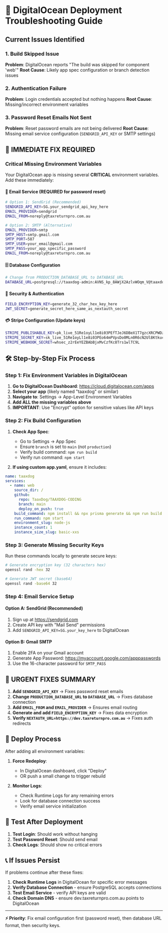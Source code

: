 # 🚨 DigitalOcean Deployment Troubleshooting Guide

## Current Issues Identified

### 1. Build Skipped Issue

**Problem**: DigitalOcean reports "The build was skipped for component 'web'"
**Root Cause**: Likely app spec configuration or branch detection issues

### 2. Authentication Failure

**Problem**: Login credentials accepted but nothing happens **Root Cause**:
Missing/incorrect environment variables

### 3. Password Reset Emails Not Sent

**Problem**: Reset password emails are not being delivered **Root Cause**:
Missing email service configuration (`SENDGRID_API_KEY` or SMTP settings)

## 🔧 IMMEDIATE FIX REQUIRED

### Critical Missing Environment Variables

Your DigitalOcean app is missing several **CRITICAL** environment variables. Add
these immediately:

#### 📧 Email Service (REQUIRED for password reset)

```bash
# Option 1: SendGrid (Recommended)
SENDGRID_API_KEY=SG.your_sendgrid_api_key_here
EMAIL_PROVIDER=sendgrid
EMAIL_FROM=noreply@taxreturnpro.com.au

# Option 2: SMTP (Alternative)
EMAIL_PROVIDER=smtp
SMTP_HOST=smtp.gmail.com
SMTP_PORT=587
SMTP_USER=your_email@gmail.com
SMTP_PASS=your_app_specific_password
EMAIL_FROM=noreply@taxreturnpro.com.au
```

#### 🗄️ Database Configuration

```bash
# Change from PRODUCTION_DATABASE_URL to DATABASE_URL
DATABASE_URL=postgresql://taaxdog-admin:AVNS_kp_8AWjX2AzlvWOqm_V@taaxdog-production-do-user-23438582-0.d.db.ondigitalocean.com:25060/taaxdog-production?sslmode=require
```

#### 🔐 Security & Authentication

```bash
FIELD_ENCRYPTION_KEY=generate_32_char_hex_key_here
JWT_SECRET=generate_secret_here_same_as_nextauth_secret
```

#### 💳 Stripe Configuration (Update keys)

```bash
STRIPE_PUBLISHABLE_KEY=pk_live_51Re1oyLl1e8i03PEfTJeJ6DBeX1T7gzcXRCPWDzePSJGTwBJZYwECtZbGBcYA3H8tl5gxZUobLY4bYmseontkiBj00s6SiBehE
STRIPE_SECRET_KEY=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
STRIPE_WEBHOOK_SECRET=whsec_z2rEeYEZBAbBjxMvCzfKc8Trs1wlTC9L
```

## 🛠️ Step-by-Step Fix Process

### Step 1: Fix Environment Variables in DigitalOcean

1. **Go to DigitalOcean Dashboard**: https://cloud.digitalocean.com/apps
2. **Select your app** (likely named "taaxdog" or similar)
3. **Navigate to**: Settings → App-Level Environment Variables
4. **Add ALL the missing variables above**
5. **IMPORTANT**: Use "Encrypt" option for sensitive values like API keys

### Step 2: Fix Build Configuration

1. **Check App Spec**:
   - Go to Settings → App Spec
   - Ensure `branch` is set to `main` (not `production`)
   - Verify build command: `npm run build`
   - Verify run command: `npm start`

2. **If using custom app.yaml**, ensure it includes:

```yaml
name: taaxdog
services:
  - name: web
    source_dir: /
    github:
      repo: TaaxDog/TAAXDOG-CODING
      branch: main
      deploy_on_push: true
    build_command: npm install && npx prisma generate && npm run build
    run_command: npm start
    environment_slug: node-js
    instance_count: 1
    instance_size_slug: basic-xxs
```

### Step 3: Generate Missing Security Keys

Run these commands locally to generate secure keys:

```bash
# Generate encryption key (32 characters hex)
openssl rand -hex 32

# Generate JWT secret (base64)
openssl rand -base64 32
```

### Step 4: Email Service Setup

#### Option A: SendGrid (Recommended)

1. Sign up at https://sendgrid.com
2. Create API key with "Mail Send" permissions
3. Add `SENDGRID_API_KEY=SG.your_key_here` to DigitalOcean

#### Option B: Gmail SMTP

1. Enable 2FA on your Gmail account
2. Generate App Password: https://myaccount.google.com/apppasswords
3. Use the 16-character password for `SMTP_PASS`

## 🚨 URGENT FIXES SUMMARY

1. **Add `SENDGRID_API_KEY`** → Fixes password reset emails
2. **Change `PRODUCTION_DATABASE_URL` to `DATABASE_URL`** → Fixes database
   connection
3. **Add `EMAIL_FROM` and `EMAIL_PROVIDER`** → Ensures email routing
4. **Generate and add `FIELD_ENCRYPTION_KEY`** → Fixes data encryption
5. **Verify `NEXTAUTH_URL=https://dev.taxreturnpro.com.au`** → Fixes auth
   redirects

## 🔄 Deploy Process

After adding all environment variables:

1. **Force Redeploy**:
   - In DigitalOcean dashboard, click "Deploy"
   - OR push a small change to trigger rebuild

2. **Monitor Logs**:
   - Check Runtime Logs for any remaining errors
   - Look for database connection success
   - Verify email service initialization

## 🧪 Test After Deployment

1. **Test Login**: Should work without hanging
2. **Test Password Reset**: Should send email
3. **Check Logs**: Should show no critical errors

## 📞 If Issues Persist

If problems continue after these fixes:

1. **Check Runtime Logs** in DigitalOcean for specific error messages
2. **Verify Database Connection** - ensure PostgreSQL accepts connections
3. **Test Email Service** - verify API keys are valid
4. **Check Domain DNS** - ensure dev.taxreturnpro.com.au points to DigitalOcean

---

**⚡ Priority**: Fix email configuration first (password reset), then database
URL format, then security keys.

